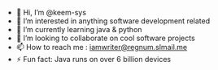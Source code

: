 - 👋 Hi, I’m @keem-sys
- 👀 I’m interested in anything software development related
- 🌱 I’m currently learning java & python
- 💞️ I’m looking to collaborate on cool software projects
- 📫 How to reach me : iamwriter@regnum.slmail.me
- ⚡ Fun fact: Java runs on over 6 billion devices

<!---
keem-sys/keem-sys is a ✨ special ✨ repository because its `README.md` (this file) appears on your GitHub profile.
You can click the Preview link to take a look at your changes.
--->
